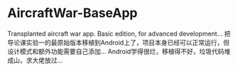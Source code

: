 # AircraftWar-BaseApp
Transplanted aircraft war app. Basic edition, for advanced development...
把导论课实验一的最原始版本移植到Android上了，项目本身已经可以正常运行，但设计模式和额外功能需要自己添加...
Android学得很烂，移植得不好，垃圾代码堆成山，求大佬放过...

